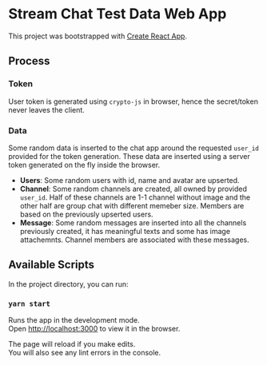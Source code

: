 # Stream Chat Test Data Web App

This project was bootstrapped with [Create React App](https://github.com/facebook/create-react-app).

## Process

### Token
User token is generated using `crypto-js` in browser, hence the secret/token never leaves the client.

### Data
Some random data is inserted to the chat app around the requested `user_id` provided for the token generation. These data are inserted using a server token generated on the fly inside the browser.

- **Users**: Some random users with id, name and avatar are upserted.
- **Channel**:  Some random channels are created, all owned by provided `user_id`. Half of these channels are 1-1 channel without image and the other half are group chat with different memeber size. Members are based on the previously upserted users.
- **Message**: Some random messages are inserted into all the channels previously created, it has meaningful texts and some has image attachemnts. Channel members are associated with these messages.

## Available Scripts

In the project directory, you can run:

### `yarn start`

Runs the app in the development mode.\
Open [http://localhost:3000](http://localhost:3000) to view it in the browser.

The page will reload if you make edits.\
You will also see any lint errors in the console.
